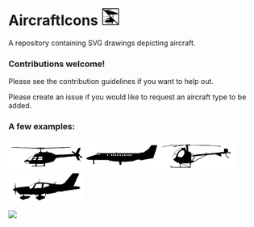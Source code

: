 # AircraftIcons <img src="./icon.svg" width="35">

A repository containing SVG drawings depicting aircraft.


### Contributions welcome!
Please see the contribution guidelines if you want to help out.

Please create an issue if you would like to request an aircraft type to be added.

### A few examples:
<img src="./rotorcraft/B06.svg" width="150"><img src="./fixed-wing/JS41.svg" width="150"><img src="./rotorcraft/H269.svg" width="150"><img src="./fixed-wing/TOBA.svg" width="150">

<img src="https://licensebuttons.net/l/by-nc-sa/4.0/88x31.png" height="25">
